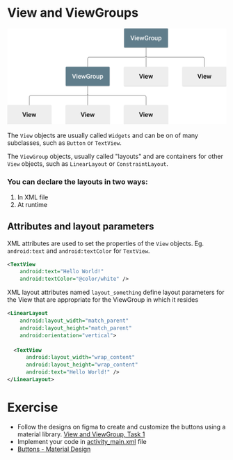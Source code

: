 # View and ViewGroups

<img src="assets/view-and-viewgroups.png" width="720" />

The `View` objects are usually called `Widgets` and can be on of many subclasses, such as `Button`
or `TextView`.

The `ViewGroup` objects, usually called "layouts" and are containers for other `View`
objects, such as `LinearLayout` or `ConstraintLayout`.

### You can declare the layouts in two ways:
1. In XML file
2. At runtime

## Attributes and layout parameters
XML attributes are used to set the properties of the `View` objects. Eg. `android:text` and `android:textColor` for `TextView`.
```xml
<TextView 
    android:text="Hello World!" 
    android:textColor="@color/white" />
```
XML layout attributes named `layout_something` define layout parameters for the View that are appropriate for the ViewGroup in which it resides
```xml
<LinearLayout 
    android:layout_width="match_parent" 
    android:layout_height="match_parent"
    android:orientation="vertical">

  <TextView 
      android:layout_width="wrap_content" 
      android:layout_height="wrap_content"
      android:text="Hello World!" />
</LinearLayout>
```

# Exercise
- Follow the designs on figma to create and customize the buttons using a material
  library. [View and ViewGroup, Task 1](https://www.figma.com/file/yoK55huhMrsyC21CwaJrwF/Ui%2FUx-On-Mobile?node-id=11%3A2555&t=2UX0xtAnW5EUbzMy-4)
- Implement your code
  in [activity_main.xml](course://module1/exercise1/library/src/main/res/layout/activity_main.xml)
  file
- [Buttons - Material Design](https://m2.material.io/components/buttons/android)
